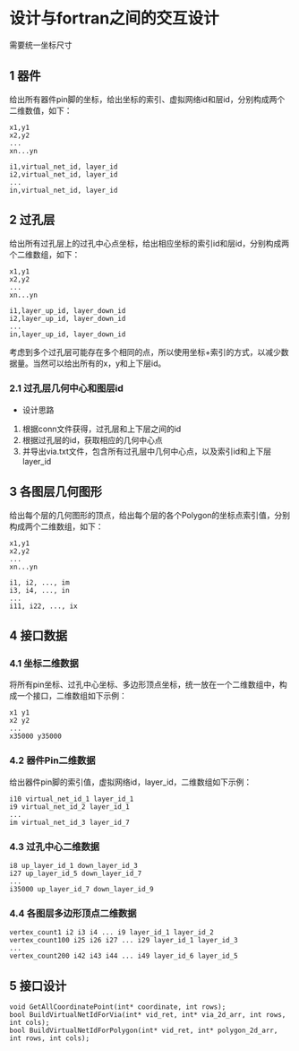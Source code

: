 #  设计与fortran之间的交互设计  # 

需要统一坐标尺寸

## 1 器件 ##

给出所有器件pin脚的坐标，给出坐标的索引、虚拟网络id和层id，分别构成两个二维数值，如下：

`x1,y1`   
`x2,y2`  
`...`  
`xn...yn`


`i1,virtual_net_id, layer_id`  
`i2,virtual_net_id, layer_id`  
`...`  
`in,virtual_net_id, layer_id`  

## 2 过孔层 ##

给出所有过孔层上的过孔中心点坐标，给出相应坐标的索引id和层id，分别构成两个二维数组，如下：

`x1,y1`   
`x2,y2`  
`...`   
`xn...yn`  

`i1,layer_up_id, layer_down_id`  
`i2,layer_up_id, layer_down_id`  
`...`  
`in,layer_up_id, layer_down_id`  

考虑到多个过孔层可能存在多个相同的点，所以使用坐标+索引的方式，以减少数据量。当然可以给出所有的x，y和上下层id。

### 2.1 过孔层几何中心和图层id

- 设计思路

1. 根据conn文件获得，过孔层和上下层之间的id
2. 根据过孔层的id，获取相应的几何中心点
3. 并导出via.txt文件，包含所有过孔层中几何中心点，以及索引id和上下层layer_id

## 3 各图层几何图形 ##

给出每个层的几何图形的顶点，给出每个层的各个Polygon的坐标点索引值，分别构成两个二维数组，如下：

`x1,y1`   
`x2,y2`  
`...`  
`xn...yn`

`i1, i2, ..., im`  
`i3, i4, ..., in`  
`...`  
`i11, i22, ..., ix`  

## 4 接口数据

### 4.1 坐标二维数据 ###

将所有pin坐标、过孔中心坐标、多边形顶点坐标，统一放在一个二维数组中，构成一个接口，二维数组如下示例：

`x1 y1`  
`x2 y2`  
`...`  
`x35000 y35000`  

### 4.2 器件Pin二维数据 ###

给出器件pin脚的索引值，虚拟网络id，layer_id，二维数组如下示例：

`i10 virtual_net_id_1 layer_id_1`  
`i9 virtual_net_id_2 layer_id_1`  
`...`  
`im virtual_net_id_3 layer_id_7`  


### 4.3 过孔中心二维数据 ###

`i8 up_layer_id_1 down_layer_id_3`  
`i27 up_layer_id_5 down_layer_id_7`  
`...`  
`i35000 up_layer_id_7 down_layer_id_9`  


### 4.4 各图层多边形顶点二维数据 ###

`vertex_count1 i2 i3 i4 ... i9 layer_id_1 layer_id_2`  
`vertex_count100 i25 i26 i27 ... i29 layer_id_1 layer_id_3`  
`...`  
`vertex_count200 i42 i43 i44 ... i49 layer_id_6 layer_id_5`  


## 5 接口设计 ##

`void GetAllCoordinatePoint(int* coordinate, int rows);`  
`bool BuildVirtualNetIdForVia(int* vid_ret, int* via_2d_arr, int rows, int cols);`  
`bool BuildVirtualNetIdForPolygon(int* vid_ret, int* polygon_2d_arr, int rows, int cols);`


